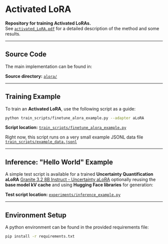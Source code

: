 # Activated LoRA

**Repository for training Activated LoRAs.**  
See [`activated_LoRA.pdf`](activated_LoRA.pdf) for a detailed description of the method and some results.

---

## Source Code
The main implementation can be found in:

**Source directory:** [`alora/`](alora/)

---

## Training Example
To train an **Activated LoRA**, use the following script as a guide:

```bash
python train_scripts/finetune_alora_example.py --adapter aLoRA
```

**Script location:** [`train_scripts/finetune_alora_example.py`](train_scripts/finetune_alora_example.py)

Right now, this script runs on a very small example JSONL data file [`train_scripts/example_data.jsonl`](train_scripts/example_data.jsonl)

---

## Inference: "Hello World" Example
A simple test script is available for a trained **Uncertainty Quantification aLoRA** [Granite 3.2 8B Instruct - Uncertainty aLoRA](https://huggingface.co/ibm-granite/granite-3.2-8b-alora-uncertainty) optionally reusing the **base model kV cache** and using **Hugging Face libraries** for generation:

**Test script location:** [`experiments/inference_example.py`](experiments/inference_example.py)

---

## Environment Setup
A python environment can be found in the provided requirements file:

```bash
pip install -r requirements.txt
```







